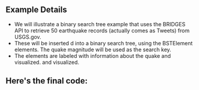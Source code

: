 ## Example Details

-   We will illustrate a binary search tree example that uses the BRIDGES API to retrieve 50 earthquake records (actually comes as Tweets) from USGS.gov.
-   These will be inserted d into a binary search tree, using the BSTElement elements. The quake magnitude will be used as the search key.
-   The elements are labeled with information about the quake and visualized. and visualized.

## Here's the final code:

[](./testing/python/bst.py.html)